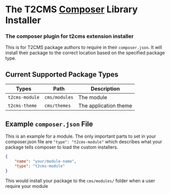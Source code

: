 # The T2CMS [Composer](http://getcomposer.org) Library Installer

### The composer plugin for t2cms extension installer

This is for T2CMS package authors  to require in their `composer.json`. It will 
install their package to the correct location based on the specified package 
type.

## Current Supported Package Types

| Types          | Path          | Description
| ------         | -----         | -----------
| `t2cms-module` | `cms/modules` | The module
| `t2cms-theme`  | `cms/themes`  | The application theme

## Example `composer.json` File

This is an example for a module. The only important parts to set in your
composer.json file are `"type": "t2cms-module"` which describes what your
package tells composer to load the custom installers.

```json
{
    "name": "your/module-name",
    "type": "t2cms-module"
}
```

This would install your package to the `cms/modules/` folder
when a user require your module

